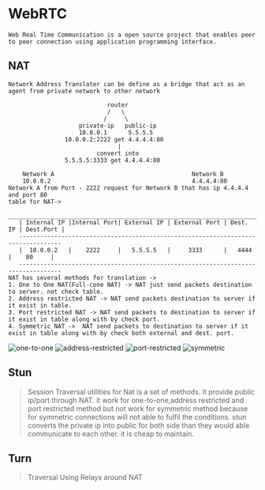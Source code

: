 # WebRTC

```
Web Real Time Communication is a open source project that enables peer to peer connection using application programming interface.
```

## NAT

```
Network Address Translater can be define as a bridge that act as an agent from private network to other network

                            router
                            /   \
                           /     \
                    private-ip   public-ip
                    10.0.0.1      5.5.5.5
                10.0.0.2:2222 get 4.4.4.4:80
                               |
                         convert into
                5.5.5.5:3333 get 4.4.4.4:80

    Network A                                       Network B
    10.0.0.2                                        4.4.4.4:80
Network A from Port - 2222 request for Network B that has ip 4.4.4.4 and port 80
table for NAT->
    ________________________________________________________________________________
   | Internal IP |Internal Port| External IP | External Port | Dest. IP | Dest.Port |
   ----------------------------------------------------------------------------------
   |  10.0.0.2   |    2222     |   5.5.5.5   |     3333      |   4444   |    80     |
   ----------------------------------------------------------------------------------
NAT has several methods for translation ->
1. One to One NAT(Full-cone NAT) -> NAT just send packets destination to server. not check table.
2. Address restricted NAT -> NAT send packets destination to server if it exist in table.
3. Port restricted NAT -> NAT send packets to destination to server if it exist in table along with by check port.
4. Symmetric NAT ->  NAT send packets to destination to server if it exist in table along with by check both external and dest. port.
```

![one-to-one](/one-to-one.png)
![address-restricted](/address-restricted.png)
![port-restricted](/port-restricted.png)
![symmetric](/symmetric.png)

## Stun

> Session Traversal utilities for Nat is a set of methods. it provide public ip/port through NAT. it work for one-to-one,address restricted and port restricted method but not work for symmetric method because for symmetric connections will not able to fulfil the conditions. stun converts the private ip into public for both side than they would able communicate to each other. it is cheap to maintain.

## Turn

> Traversal Using Relays around NAT 
